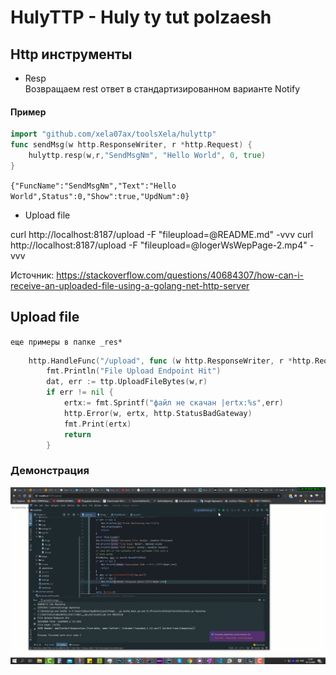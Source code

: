 # HulyTTP - Huly ty tut polzaesh
## Http инструменты

- Resp  
Возвращаем rest ответ в стандартизированном варианте Notify
#### Пример
```go
import "github.com/xela07ax/toolsXela/hulyttp"
func sendMsg(w http.ResponseWriter, r *http.Request) {
	hulyttp.resp(w,r,"SendMsgNm", "Hello World", 0, true)
}
```
``
{"FuncName":"SendMsgNm","Text":"Hello World",Status":0,"Show":true,"UpdNum":0}
``
- Upload file

curl http://localhost:8187/upload -F "fileupload=@README.md" -vvv
curl http://localhost:8187/upload -F "fileupload=@logerWsWepPage-2.mp4" -vvv

Источник: https://stackoverflow.com/questions/40684307/how-can-i-receive-an-uploaded-file-using-a-golang-net-http-server

## Upload file
`еще примеры в папке _res*`
```go
	http.HandleFunc("/upload", func (w http.ResponseWriter, r *http.Request) {
		fmt.Println("File Upload Endpoint Hit")
		dat, err := ttp.UploadFileBytes(w,r)
		if err != nil {
			ertx:= fmt.Sprintf("файл не скачан |ertx:%s",err)
			http.Error(w, ertx, http.StatusBadGateway)
			fmt.Print(ertx)
			return
		}
```
### Демонстрация
![Demo ws front-back Xela golang](./_res/uploadHttp.gif)